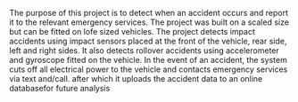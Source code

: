 The purpose of this project is to detect when an accident occurs and report it to the relevant emergency services. The project was built on a scaled size but can be fitted on lofe sized vehicles. 
The project detects impact accidents using impact sensors placed at the front of the vehicle, rear side, left and right sides. It also detects rollover accidents using accelerometer and gyroscope fitted on the vehicle.
In the event of an accident, the system cuts off all electrical power to the vehicle and contacts emergency services via text and/call. after which it uploads the accident data to an online databasefor future analysis 
